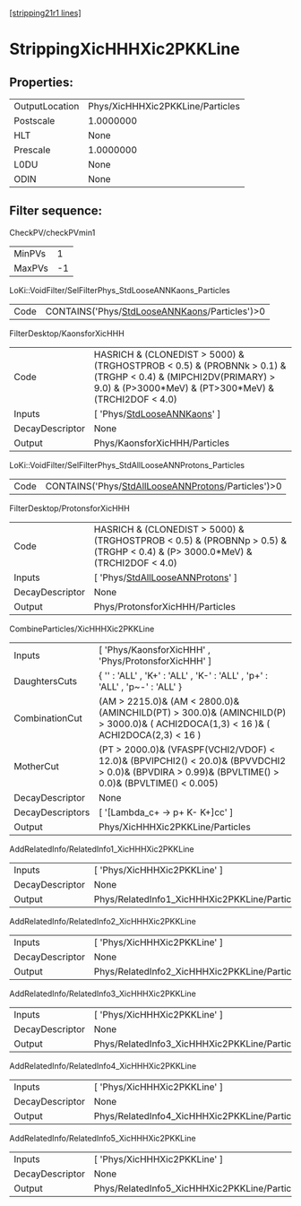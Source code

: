 [[stripping21r1 lines]](./stripping21r1-index)

# StrippingXicHHHXic2PKKLine

## Properties:

|                |                                  |
|----------------|----------------------------------|
| OutputLocation | Phys/XicHHHXic2PKKLine/Particles |
| Postscale      | 1.0000000                        |
| HLT            | None                             |
| Prescale       | 1.0000000                        |
| L0DU           | None                             |
| ODIN           | None                             |

## Filter sequence:

CheckPV/checkPVmin1

|        |     |
|--------|-----|
| MinPVs | 1   |
| MaxPVs | -1  |

LoKi::VoidFilter/SelFilterPhys_StdLooseANNKaons_Particles

|      |                                                                                                    |
|------|----------------------------------------------------------------------------------------------------|
| Code | CONTAINS('Phys/[StdLooseANNKaons](./stripping21r1-commonparticles-stdlooseannkaons)/Particles')\>0 |

FilterDesktop/KaonsforXicHHH

|                 |                                                                                                                                                                             |
|-----------------|-----------------------------------------------------------------------------------------------------------------------------------------------------------------------------|
| Code            | HASRICH & (CLONEDIST \> 5000) & (TRGHOSTPROB \< 0.5) & (PROBNNk \> 0.1) &(TRGHP \< 0.4) & (MIPCHI2DV(PRIMARY) \> 9.0) & (P\>3000\*MeV) & (PT\>300\*MeV) &(TRCHI2DOF \< 4.0) |
| Inputs          | [ 'Phys/[StdLooseANNKaons](./stripping21r1-commonparticles-stdlooseannkaons)' ]                                                                                           |
| DecayDescriptor | None                                                                                                                                                                        |
| Output          | Phys/KaonsforXicHHH/Particles                                                                                                                                               |

LoKi::VoidFilter/SelFilterPhys_StdAllLooseANNProtons_Particles

|      |                                                                                                              |
|------|--------------------------------------------------------------------------------------------------------------|
| Code | CONTAINS('Phys/[StdAllLooseANNProtons](./stripping21r1-commonparticles-stdalllooseannprotons)/Particles')\>0 |

FilterDesktop/ProtonsforXicHHH

|                 |                                                                                                                                  |
|-----------------|----------------------------------------------------------------------------------------------------------------------------------|
| Code            | HASRICH & (CLONEDIST \> 5000) & (TRGHOSTPROB \< 0.5) & (PROBNNp \> 0.5) &(TRGHP \< 0.4) & (P\> 3000.0\*MeV) & (TRCHI2DOF \< 4.0) |
| Inputs          | [ 'Phys/[StdAllLooseANNProtons](./stripping21r1-commonparticles-stdalllooseannprotons)' ]                                      |
| DecayDescriptor | None                                                                                                                             |
| Output          | Phys/ProtonsforXicHHH/Particles                                                                                                  |

CombineParticles/XicHHHXic2PKKLine

|                  |                                                                                                                                                        |
|------------------|--------------------------------------------------------------------------------------------------------------------------------------------------------|
| Inputs           | [ 'Phys/KaonsforXicHHH' , 'Phys/ProtonsforXicHHH' ]                                                                                                  |
| DaughtersCuts    | { '' : 'ALL' , 'K+' : 'ALL' , 'K-' : 'ALL' , 'p+' : 'ALL' , 'p~-' : 'ALL' }                                                                            |
| CombinationCut   | (AM \> 2215.0)& (AM \< 2800.0)& (AMINCHILD(PT) \> 300.0)& (AMINCHILD(P) \> 3000.0)& ( ACHI2DOCA(1,3) \< 16 )& ( ACHI2DOCA(2,3) \< 16 )                 |
| MotherCut        | (PT \> 2000.0)& (VFASPF(VCHI2/VDOF) \< 12.0)& (BPVIPCHI2() \< 20.0)& (BPVVDCHI2 \> 0.0)& (BPVDIRA \> 0.99)& (BPVLTIME() \> 0.0)& (BPVLTIME() \< 0.005) |
| DecayDescriptor  | None                                                                                                                                                   |
| DecayDescriptors | [ '[Lambda_c+ -\> p+ K- K+]cc' ]                                                                                                                   |
| Output           | Phys/XicHHHXic2PKKLine/Particles                                                                                                                       |

AddRelatedInfo/RelatedInfo1_XicHHHXic2PKKLine

|                 |                                               |
|-----------------|-----------------------------------------------|
| Inputs          | [ 'Phys/XicHHHXic2PKKLine' ]                |
| DecayDescriptor | None                                          |
| Output          | Phys/RelatedInfo1_XicHHHXic2PKKLine/Particles |

AddRelatedInfo/RelatedInfo2_XicHHHXic2PKKLine

|                 |                                               |
|-----------------|-----------------------------------------------|
| Inputs          | [ 'Phys/XicHHHXic2PKKLine' ]                |
| DecayDescriptor | None                                          |
| Output          | Phys/RelatedInfo2_XicHHHXic2PKKLine/Particles |

AddRelatedInfo/RelatedInfo3_XicHHHXic2PKKLine

|                 |                                               |
|-----------------|-----------------------------------------------|
| Inputs          | [ 'Phys/XicHHHXic2PKKLine' ]                |
| DecayDescriptor | None                                          |
| Output          | Phys/RelatedInfo3_XicHHHXic2PKKLine/Particles |

AddRelatedInfo/RelatedInfo4_XicHHHXic2PKKLine

|                 |                                               |
|-----------------|-----------------------------------------------|
| Inputs          | [ 'Phys/XicHHHXic2PKKLine' ]                |
| DecayDescriptor | None                                          |
| Output          | Phys/RelatedInfo4_XicHHHXic2PKKLine/Particles |

AddRelatedInfo/RelatedInfo5_XicHHHXic2PKKLine

|                 |                                               |
|-----------------|-----------------------------------------------|
| Inputs          | [ 'Phys/XicHHHXic2PKKLine' ]                |
| DecayDescriptor | None                                          |
| Output          | Phys/RelatedInfo5_XicHHHXic2PKKLine/Particles |

